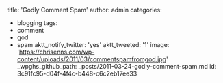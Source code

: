 title: 'Godly Comment Spam'
author: admin
categories:
  - blogging
tags:
  - comment
  - god
  - spam
aktt_notify_twitter: 'yes'
aktt_tweeted: '1'
image: 'https://chrisenns.com/wp-content/uploads/2011/03/commentspamfromgod.jpg'
_wpghs_github_path: _posts/2011-03-24-godly-comment-spam.md
id: 3c91fc95-d04f-4f4c-b448-c6c2eb17ee33
